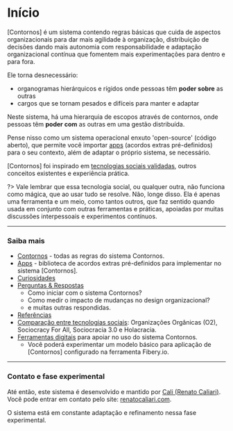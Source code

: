 # Início

[Contornos] é um sistema contendo regras básicas que cuida de aspectos organizacionais para dar mais agilidade à organização, distribuição de decisões dando mais autonomia com responsabilidade e adaptação organizacional contínua que fomentem mais experimentações para dentro e para fora.

Ele torna desnecessário:
- organogramas hierárquicos e rígidos onde pessoas têm **poder sobre** as outras
- cargos que se tornam pesados e difíceis para manter e adaptar

Neste sistema, há uma hierarquia de escopos através de contornos, onde pessoas têm **poder com** as outras em uma gestão distribuída.

Pense nisso como um sistema operacional enxuto 'open-source' (código aberto), que permite você importar [apps](apps) (acordos extras pré-definidos) para o seu contexto, além de adaptar o próprio sistema, se necessário.

[Contornos] foi inspirado em [tecnologias sociais validadas](tecnologias), outros conceitos existentes e experiência prática.

?> Vale lembrar que essa tecnologia social, ou qualquer outra, não funciona como mágica, que ao usar tudo se resolve. Não, longe disso. Ela é apenas uma ferramenta e um meio, como tantos outros, que faz sentido quando usada em conjunto com outras ferramentas e práticas, apoiadas por muitas discussões interpessoais e experimentos contínuos. 

---
### Saiba mais
- [Contornos](contornos) - todas as regras do sistema Contornos.
- [Apps](apps) - biblioteca de acordos extras pré-definidos para implementar no sistema [Contornos].
- [Curiosidades](curiosidades)
- [Perguntas & Respostas](perguntas)
  - Como iniciar com o sistema Contornos?
  - Como medir o impacto de mudanças no design organizacional?
  - e muitas outras respondidas.
- [Referências](referencias)
- [Comparação entre tecnologias sociais](tecnologias): Organizações Orgânicas (O2), Sociocracy For All, Sociocracia 3.0 e Holacracia.
- [Ferramentas digitais](ferramentas) para apoiar no uso do sistema Contornos.
  - Você poderá experimentar um modelo básico para aplicação de [Contornos] configurado na ferramenta Fibery.io.

---

### Contato e fase experimental
Até então, este sistema é desenvolvido e mantido por [Cali (Renato Caliari)](https://www.linkedin.com/in/renatocaliari/). Você pode entrar em contato pelo site: [renatocaliari.com](https://renatocaliari.com/). 

O sistema está em constante adaptação e refinamento nessa fase experimental. 
